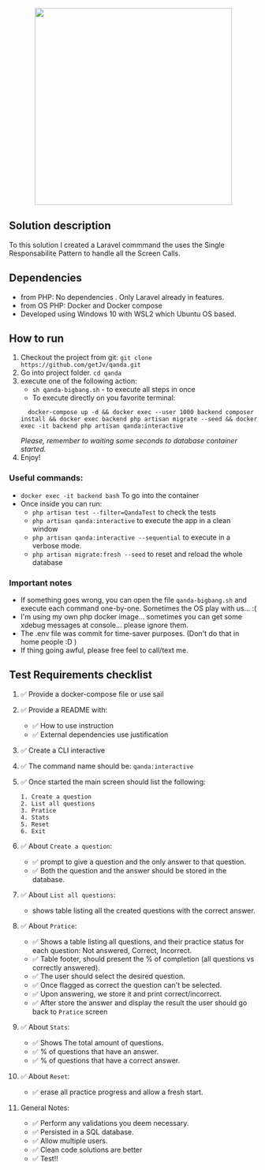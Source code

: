 <p align="center"><a href="https://laravel.com" target="_blank"><img src="https://raw.githubusercontent.com/laravel/art/master/logo-lockup/5%20SVG/2%20CMYK/1%20Full%20Color/laravel-logolockup-cmyk-red.svg" width="400"></a></p>

## Solution description

To this solution I created a Laravel commmand the uses the Single Responsabilite Pattern to handle all the Screen Calls. 

## Dependencies

- from PHP: No dependencies . Only Laravel already in features. 
- from OS PHP: Docker and Docker compose
- Developed using Windows 10 with WSL2 which Ubuntu OS based.

## How to run

1. Checkout the project from git: `git clone https://github.com/getJv/qanda.git`
2. Go into project folder. `cd qanda`
3. execute one of the following action: 
   * `sh qanda-bigbang.sh` - to execute all steps in once
   *  To execute directly on you favorite terminal:
   ```
     docker-compose up -d && docker exec --user 1000 backend composer install && docker exec backend php artisan migrate --seed && docker exec -it backend php artisan qanda:interactive  
   ```
   _Please, remember to waiting some seconds to database container started._
4. Enjoy!

### Useful commands:
* `docker exec -it backend bash` To go into the container
* Once inside you can run:
   * `php artisan test --filter=QandaTest` to check the tests
   * `php artisan qanda:interactive` to execute the app in a clean window
   * `php artisan qanda:interactive --sequential` to execute in a verbose mode. 
   * `php artisan migrate:fresh --seed` to reset and reload the whole database


### Important notes
 
* If something goes wrong, you can open the file `qanda-bigbang.sh` and execute each command one-by-one. Sometimes the OS play with us... :(
* I'm using my own php docker image... sometimes you can get some xdebug messages at console... please ignore them.
* The .env file was commit for time-saver purposes. (Don't do that in home people :D )
* If thing going awful, please free feel to call/text me.

## Test Requirements checklist


1. ✅  Provide a docker-compose file or use sail
2. ✅  Provide a README with: 
   - ✅  How to use instruction
   - ✅  External dependencies use justification
3. ✅  Create a CLI interactive
4. ✅  The command name should be: `qanda:interactive`
5. ✅  Once started the main screen should list the following:
   ```
   1. Create a question 
   2. List all questions
   3. Pratice
   4. Stats
   5. Reset
   6. Exit
   ```
6. ✅  About `Create a question`:
   - ✅  prompt to give a question and the only answer to that question.
   - ✅  Both the question and the answer should be stored in the database.
    
7. ✅  About `List all questions`:
    - shows table listing all the created questions with the correct answer.

8. ✅  About `Pratice`:
    - ✅  Shows a table listing all questions, and their practice status for each question:
      Not answered, Correct, Incorrect.
    - ✅  Table footer, should present the % of completion (all questions vs correctly answered).
    - ✅  The user should select the desired question.
    - ✅  Once flagged as correct the question can't be selected.
    - ✅  Upon answering, we store it and print correct/incorrect.
    - ✅  After store the answer and display the result the user should go back to `Pratice` screen

9. ✅  About `Stats`: 
    - ✅  Shows The total amount of questions.
    - ✅  % of questions that have an answer.
    - ✅  % of questions that have a correct answer.

10. ✅  About `Reset`:
    - ✅  erase all practice progress and allow a fresh start.
    
11. General Notes:
    - ✅  Perform any validations you deem necessary.
    - ✅  Persisted in a SQL database.
    - ✅  Allow multiple users.
    - ✅  Clean code solutions are better
    - ✅  Test!!





